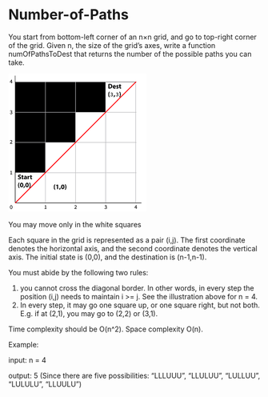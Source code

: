 # Number-of-Paths
You start from bottom-left corner of an n×n grid, and go to top-right corner of the grid. Given n, the size of the grid’s axes, write a function numOfPathsToDest that returns the number of the possible paths you can take.

![Screenshot](grid.png)

You may move only in the white squares

Each square in the grid is represented as a pair (i,j). The first coordinate denotes the horizontal axis, and the second coordinate denotes the vertical axis. The initial state is (0,0), and the destination is (n-1,n-1).

You must abide by the following two rules: 
1. you cannot cross the diagonal border. In other words, in every step the position (i,j) needs to maintain i >= j. See the illustration above for n = 4.
2. In every step, it may go one square up, or one square right, but not both. E.g. if at (2,1), you may go to (2,2) or (3,1).

Time complexity should be O(n^2). Space complexity O(n).

Example:

input:  n = 4

output: 5 (Since there are five possibilities: “LLLUUU”, “LLULUU”, “LULLUU”, “LULULU”, “LLUULU”)
